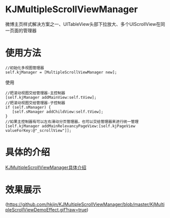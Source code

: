 # KJMultipleScrollViewManager
微博主页样式解决方案之一、UITableView头部下拉放大、多个UIScrollView在同一页面的管理器

# 使用方法
```
//初始化多视图管理器
self.kjManager = [MultipleScrollViewManager new];
```
使用
```object-c
//把滚动视图交给管理器-主控制器
[self.kjManager addMainView:self.tView];
//把滚动视图交给管理器-子控制器
if (self.sManager) {
   [self.sManager addChildView:self.tView];
}
//如果主控制器有可以左右滑动分页管理器，也可以交给管理器来进行统一管理
[self.kjManager addMainRelevancyPageView:[self.kjPageView valueForKey:@"_scrollView"]];
```
# 具体的介绍
[KJMultipleScrollViewManager具体介绍](https://www.jianshu.com/p/8e6dfb547061)

# 效果展示
(https://github.com/hkjin/KJMultipleScrollViewManager/blob/master/KjMultipleScrollViewDemoEffect.gif?raw=true)
